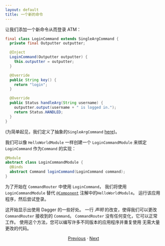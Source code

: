 ```yaml
---
layout: default
title: 一个新的命令
---
```


让我们添加一个新命令从而登录 ATM：

```java
final class LoginCommand extends SingleArgCommand {
  private final Outputter outputter;

  @Inject
  LoginCommand(Outputter outputter) {
    this.outputter = outputter;
  }

  @Override
  public String key() {
    return "login";
  }

  @Override
  public Status handleArg(String username) {
    outputter.output(username + " is logged in.");
    return Status.HANDLED;
  }
}
```

(为简单起见，我们定义了抽象的`SingleArgCommand`
[here][SingleArgCommand])。

我们可以像 `HelloWorldModule` 一样创建一个 `LoginCommandModule` 来绑定
`LoginCommand` 作为`Command` 的实现：

```java
@Module
abstract class LoginCommandModule {
  @Binds
  abstract Command loginCommand(LoginCommand command);
}
```

为了开始在 `CommandRouter` 中使用 `LoginCommand`，
我们将使用`LoginCommandModule` 替代 [`@Component`] 注解中的`HelloWorldModule`。
运行该应用程序，然后尝试登录。

这开始显示出使用 Dagger 的一些好处。
一行 _声明_ 的改变，使得我们可以更改 `CommandRouter` 接收到的 `Command`。 
`CommandRouter` 没有任何变化，它可以正常工作。
使用这个方法，您可以编写许多不同版本的应用程序并重复使用
无需大量更改的代码。

<section style="text-align: center" markdown="1">

[Previous](05-abstraction-for-output) · [Next](07-two-for-the-price-of-one)

</section>

[SingleArgCommand]: https://github.com/google/dagger/tree/master/java/dagger/example/atm/SingleArgCommand.java

[`@Component`]: https://dagger.dev/api/latest/dagger/Component.html
